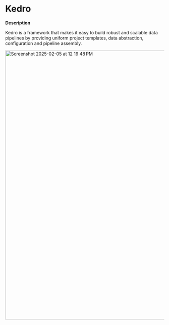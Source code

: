 # Kedro


<b> Description </b>

Kedro is a framework that makes it easy to build robust and scalable data pipelines by providing uniform project templates, data abstraction, configuration and pipeline assembly.

<img width="852" alt="Screenshot 2025-02-05 at 12 19 48 PM" src="https://github.com/user-attachments/assets/41a7a2fa-a9c1-4d20-8695-0b67f5458058" />
